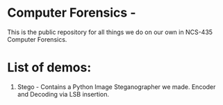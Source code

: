 # Computer Forensics -
This is the public repository for all things we do on our own in NCS-435 Computer Forensics. 

# List of demos:
1. Stego - Contains a Python Image Steganographer we made. Encoder and Decoding via LSB insertion.
